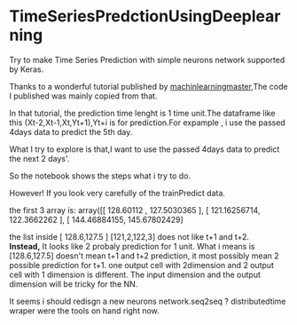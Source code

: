 # TimeSeriesPredctionUsingDeeplearning
Try to make Time Series Prediction with simple neurons network supported by Keras.

Thanks to a wonderful tutorial published by [machinlearningmaster](http://machinelearningmastery.com/time-series-prediction-with-deep-learning-in-python-with-keras/),The code I published was mainly copied from that. 

In that tutorial, the prediction time lenght is 1 time unit.The dataframe like this (Xt-2,Xt-1,Xt,Yt+1),Yt+i is for prediction.For expample , i use the passed 4days data to predict the 5th day.

What I try to explore is that,I want to use the passed 4days data to predict the next 2 days'. 

So the notebook shows the steps what i try to do.

However! If you  look very carefully of the trainPredict data.

the first 3 array is:
array([[ 128.60112   ,  127.5030365 ],
       [ 121.16256714,  122.3662262 ],
       [ 144.46884155,  145.67802429]
       
the list inside [ 128.6,127.5 ] [121,2,122,3] does not like t+1 and t+2.  
**Instead,** It looks like 2 probaly prediction for 1 unit. 
What i means is  [128.6,127.5] doesn't mean t+1 and t+2 prediction, it most possibly mean 2 possible prediction for t+1.
one output cell with 2dimension and 2 output cell with 1 dimension is different.
The input dimension and the output dimension will be tricky for the NN. 

It seems i should redisgn a new neurons network.seq2seq ? distributedtime wraper were the tools on hand right now.
